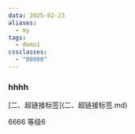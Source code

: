 ```yaml
---
data: 2025-02-23
aliases:
  - my
tags:
  - demo1
cssclasses:
  - "00000"
---
```

<h3>hhhh</h3>
[二、超链接标签](二、超链接标签.md)


6666
等级6
